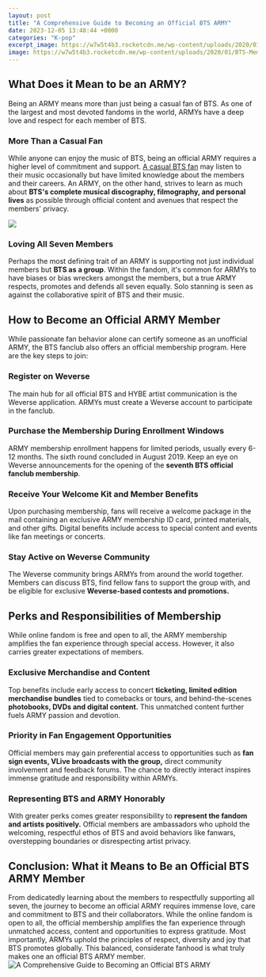 ```yaml
---
layout: post
title: "A Comprehensive Guide to Becoming an Official BTS ARMY"
date: 2023-12-05 13:48:44 +0000
categories: "K-pop"
excerpt_image: https://w7w5t4b3.rocketcdn.me/wp-content/uploads/2020/01/BTS-Member-Jungkook.jpg
image: https://w7w5t4b3.rocketcdn.me/wp-content/uploads/2020/01/BTS-Member-Jungkook.jpg
---
```


## What Does it Mean to be an ARMY?
Being an ARMY means more than just being a casual fan of BTS. As one of the largest and most devoted fandoms in the world, ARMYs have a deep love and respect for each member of BTS. 
### More Than a Casual Fan
While anyone can enjoy the music of BTS, being an official ARMY requires a higher level of commitment and support. [A casual BTS fan](https://fistore.mysenprints.com/collection/albro) may listen to their music occasionally but have limited knowledge about the members and their careers. An ARMY, on the other hand, strives to learn as much about **BTS's complete musical discography, filmography, and personal lives** as possible through official content and avenues that respect the members' privacy. 

![](https://i.ytimg.com/vi/GcYSrHwSGDs/maxresdefault.jpg)
### Loving All Seven Members
Perhaps the most defining trait of an ARMY is supporting not just individual members but **BTS as a group**. Within the fandom, it's common for ARMYs to have biases or bias wreckers amongst the members, but a true ARMY respects, promotes and defends all seven equally. Solo stanning is seen as against the collaborative spirit of BTS and their music.
## How to Become an Official ARMY Member
While passionate fan behavior alone can certify someone as an unofficial ARMY, the BTS fanclub also offers an official membership program. Here are the key steps to join:
### Register on Weverse 
The main hub for all official BTS and HYBE artist communication is the Weverse application. ARMYs must create a Weverse account to participate in the fanclub. 
### Purchase the Membership During Enrollment Windows
ARMY membership enrollment happens for limited periods, usually every 6-12 months. The sixth round concluded in August 2019. Keep an eye on Weverse announcements for the opening of the **seventh BTS official fanclub membership**.  
### Receive Your Welcome Kit and Member Benefits
Upon purchasing membership, fans will receive a welcome package in the mail containing an exclusive ARMY membership ID card, printed materials, and other gifts. Digital benefits include access to special content and events like fan meetings or concerts. 
### Stay Active on Weverse Community 
The Weverse community brings ARMYs from around the world together. Members can discuss BTS, find fellow fans to support the group with, and be eligible for exclusive **Weverse-based contests and promotions.**
## Perks and Responsibilities of Membership
While online fandom is free and open to all, the ARMY membership amplifies the fan experience through special access. However, it also carries greater expectations of members.
### Exclusive Merchandise and Content  
Top benefits include early access to concert **ticketing, limited edition merchandise bundles** tied to comebacks or tours, and behind-the-scenes **photobooks, DVDs and digital content.** This unmatched content further fuels ARMY passion and devotion.
### Priority in Fan Engagement Opportunities
Official members may gain preferential access to opportunities such as **fan sign events, VLive broadcasts with the group,** direct community involvement and feedback forums. The chance to directly interact inspires immense gratitude and responsibility within ARMYs.  
### Representing BTS and ARMY Honorably
With greater perks comes greater responsibility to **represent the fandom and artists positively.** Official members are ambassadors who uphold the welcoming, respectful ethos of BTS and avoid behaviors like fanwars, overstepping boundaries or disrespecting artist privacy.
## Conclusion: What it Means to Be an Official BTS ARMY Member
From dedicatedly learning about the members to respectfully supporting all seven, the journey to become an official ARMY requires immense love, care and commitment to BTS and their collaborators. While the online fandom is open to all, the official membership amplifies the fan experience through unmatched access, content and opportunities to express gratitude. Most importantly, ARMYs uphold the principles of respect, diversity and joy that BTS promotes globally. This balanced, considerate fanhood is what truly makes one an official BTS ARMY member.
![A Comprehensive Guide to Becoming an Official BTS ARMY](https://w7w5t4b3.rocketcdn.me/wp-content/uploads/2020/01/BTS-Member-Jungkook.jpg)